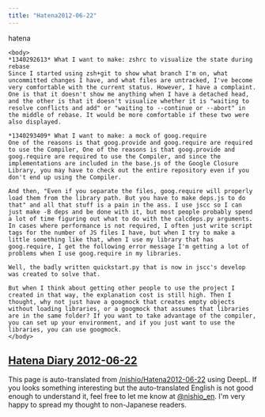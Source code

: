```yaml
---
title: "Hatena2012-06-22"
---
```


hatena

```
<body>
*1340292613* What I want to make: zshrc to visualize the state during rebase
Since I started using zsh+git to show what branch I'm on, what uncommitted changes I have, and what files are untracked, I've become very comfortable with the current status. However, I have a complaint. One is that it doesn't show me anything when I have a detached head, and the other is that it doesn't visualize whether it is "waiting to resolve conflicts and add" or "waiting to --continue or --abort" in the middle of rebase. It would be more comfortable if these two were also displayed.

*1340293409* What I want to make: a mock of goog.require
One of the reasons is that goog.provide and goog.require are required to use the Compiler, One of the reasons is that goog.provide and goog.require are required to use the Compiler, and since the implementations are included in the base.js of the Google Closure Library, you may have to check out the entire repository even if you don't end up using the Compiler.

And then, "Even if you separate the files, goog.require will properly load them from the library path. But you have to make deps.js to do that" and all that stuff is a pain in the ass. I use jscc so I can just make -B deps and be done with it, but most people probably spend a lot of time figuring out what to do with the calcdeps.py arguments. In cases where performance is not required, I often just write script tags for the number of JS files I have, but when I try to make a little something like that, when I use my library that has goog.require, I get the following error message I'm getting a lot of problems when I use goog.require in my libraries.

Well, the badly written quickstart.py that is now in jscc's develop was created to solve that.

But when I think about getting other people to use the project I created in that way, the explanation cost is still high. Then I thought, why not just have a googmock that creates empty objects without loading libraries, or a googmock that assumes that libraries are in the same folder? If you want to take advantage of the compiler, you can set up your environment, and if you just want to use the libraries, you can use googmock.
</body>
```


[Hatena Diary 2012-06-22](https://nishiohirokazu.hatenadiary.org/archive/2012/06/22)
---
This page is auto-translated from [/nishio/Hatena2012-06-22](https://scrapbox.io/nishio/Hatena2012-06-22) using DeepL. If you looks something interesting but the auto-translated English is not good enough to understand it, feel free to let me know at [@nishio_en](https://twitter.com/nishio_en). I'm very happy to spread my thought to non-Japanese readers.